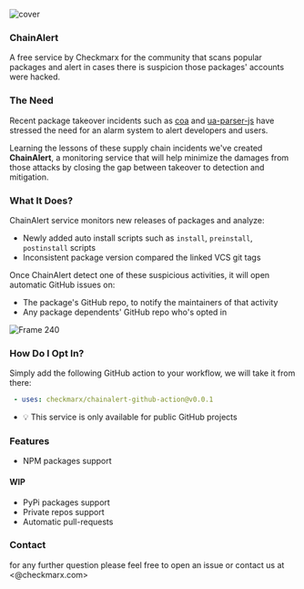 ![cover](https://user-images.githubusercontent.com/1287098/144083262-2f90a537-eaa4-4be4-b451-e66661a113a6.png)

### ChainAlert
A free service by Checkmarx for the community that scans popular packages and alert in cases there is suspicion those packages' accounts were hacked.

### The Need
Recent package takeover incidents such as [coa](https://checkmarx.com/blog/attackers-write-bugs-as-well/) and [ua-parser-js](https://checkmarx.com/blog/uaparser-js-attack-preparations/) have stressed the need for an alarm system to alert developers and users.

Learning the lessons of these supply chain incidents we've created **ChainAlert**, a monitoring service that will help minimize the damages from those attacks by closing the gap between takeover to detection and mitigation.

### What It Does?

ChainAlert service monitors new releases of packages and analyze:
- Newly added auto install scripts such as `install`, `preinstall`, `postinstall` scripts 
- Inconsistent package version compared the linked VCS git tags


Once ChainAlert detect one of these suspicious activities, it will open automatic GitHub issues on:
- The package's GitHub repo, to notify the maintainers of that activity
- Any package dependents' GitHub repo who's opted in

![Frame 240](https://user-images.githubusercontent.com/1287098/144136718-200904ca-c01f-4bd8-825a-add9762e40dc.png)


### How Do I Opt In?

Simply add the following GitHub action to your workflow, we will take it from there:

```yml
 - uses: checkmarx/chainalert-github-action@v0.0.1
```
- 💡 This service is only available for public GitHub projects


### Features
- NPM packages support

#### WIP 
- PyPi packages support
- Private repos support
- Automatic pull-requests


### Contact

for any further question please feel free to open an issue or contact us at <@checkmarx.com> 

